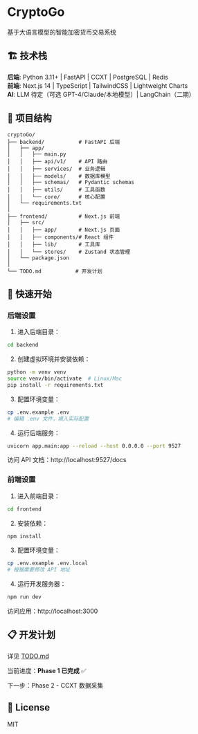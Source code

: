 # CryptoGo

基于大语言模型的智能加密货币交易系统

## 🏗️ 技术栈

**后端**: Python 3.11+ | FastAPI | CCXT | PostgreSQL | Redis  
**前端**: Next.js 14 | TypeScript | TailwindCSS | Lightweight Charts  
**AI**: LLM 待定（可选 GPT-4/Claude/本地模型）| LangChain（二期）

## 📁 项目结构

```
cryptoGo/
├── backend/           # FastAPI 后端
│   ├── app/
│   │   ├── main.py
│   │   ├── api/v1/    # API 路由
│   │   ├── services/  # 业务逻辑
│   │   ├── models/    # 数据库模型
│   │   ├── schemas/   # Pydantic schemas
│   │   ├── utils/     # 工具函数
│   │   └── core/      # 核心配置
│   └── requirements.txt
│
├── frontend/          # Next.js 前端
│   ├── src/
│   │   ├── app/       # Next.js 页面
│   │   ├── components/# React 组件
│   │   ├── lib/       # 工具库
│   │   └── stores/    # Zustand 状态管理
│   └── package.json
│
└── TODO.md           # 开发计划
```

## 🚀 快速开始

### 后端设置

1. 进入后端目录：
```bash
cd backend
```

2. 创建虚拟环境并安装依赖：
```bash
python -m venv venv
source venv/bin/activate  # Linux/Mac
pip install -r requirements.txt
```

3. 配置环境变量：
```bash
cp .env.example .env
# 编辑 .env 文件，填入实际配置
```

4. 运行后端服务：
```bash
uvicorn app.main:app --reload --host 0.0.0.0 --port 9527
```

访问 API 文档：http://localhost:9527/docs

### 前端设置

1. 进入前端目录：
```bash
cd frontend
```

2. 安装依赖：
```bash
npm install
```

3. 配置环境变量：
```bash
cp .env.example .env.local
# 根据需要修改 API 地址
```

4. 运行开发服务器：
```bash
npm run dev
```

访问应用：http://localhost:3000

## 📋 开发计划

详见 [TODO.md](./TODO.md)

当前进度：**Phase 1 已完成** ✅

下一步：Phase 2 - CCXT 数据采集

## 📄 License

MIT

